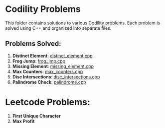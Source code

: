 # Codility Problems

This folder contains solutions to various Codility problems. Each problem is solved using C++ and organized into separate files.

## Problems Solved:

1. **Distinct Element**: [distinct_element.cpp](./distinct_element.cpp)
2. **Frog Jump**: [frog_jmp.cpp](./frog_jmp.cpp)
3. **Missing Element**: [missing_element.cpp](./missing_element.cpp)
4. **Max Counters**: [max_counters.cpp](./max_counters.cpp)
5. **Disc Intersections**: [disc_intersections.cpp](./disc_intersections.cpp)
6. **Palindrome Check**: [palindrome.cpp](./palindrome.cpp)

# Leetcode Problems:

1. **First Unique Character**
2. **Max Profit**

